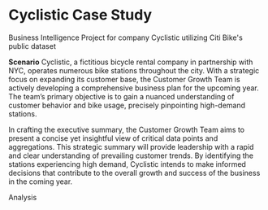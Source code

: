 # Cyclistic Case Study
Business Intelligence Project for company Cyclistic utilizing Citi Bike's public dataset

**Scenario**
Cyclistic, a fictitious bicycle rental company in partnership with NYC, operates numerous bike stations throughout the city. With a strategic focus on expanding its customer base, the Customer Growth Team is actively developing a comprehensive business plan for the upcoming year. The team’s primary objective is to gain a nuanced understanding of customer behavior and bike usage, precisely pinpointing high-demand stations.

In crafting the executive summary, the Customer Growth Team aims to present a concise yet insightful view of critical data points and aggregations. This strategic summary will provide leadership with a rapid and clear understanding of prevailing customer trends. By identifying the stations experiencing high demand, Cyclistic intends to make informed decisions that contribute to the overall growth and success of the business in the coming year.


Analysis
